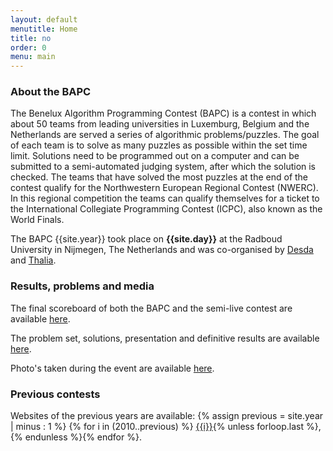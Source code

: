 ```yaml
---
layout: default
menutitle: Home
title: no
order: 0
menu: main
---
```


### About the BAPC

The Benelux Algorithm Programming Contest (BAPC) is a contest in which about 50 teams from leading universities in Luxemburg,
Belgium and the Netherlands are served a series of algorithmic problems/puzzles. The goal of each team is to solve as many
puzzles as possible within the set time limit. Solutions need to be programmed out on a computer and can be submitted to a
semi-automated judging system, after which the solution is checked. The teams that have solved the most puzzles at the end
of the contest qualify for the Northwestern European Regional Contest (NWERC). In this regional competition the teams can
qualify themselves for a ticket to the International Collegiate Programming Contest (ICPC), also known as the World Finals.

The BAPC {{site.year}} took place on <b>{{site.day}}</b> at the Radboud University in Nijmegen, The Netherlands and was co-organised by <a href='https://www.desda.org/' target="_blank">Desda</a>
and <a href='https://thalia.nu' target="_blank">Thalia</a>.

### Results, problems and media

The final scoreboard of both the BAPC and the semi-live contest are available [here](/results.html).

The problem set, solutions, presentation and definitive results are available [here](/problems.html).

Photo's taken during the event are available [here](https://thalia.nu/members/photos/19-10-2019-bapc-2019/a3ce14a3b41bd36da2d81cc2e52ba77412a85f4b4d0a1cf8df907c48fad06df9/).

### Previous contests

<p id="previousContests">
    Websites of the previous years are available: {% assign previous = site.year | minus : 1 %}
    {% for i in (2010..previous) %}
        <a href="http://{{i}}.bapc.eu/" target="_blank">{{i}}</a>{% unless forloop.last %},{% endunless %}{% endfor %}.
</p>
